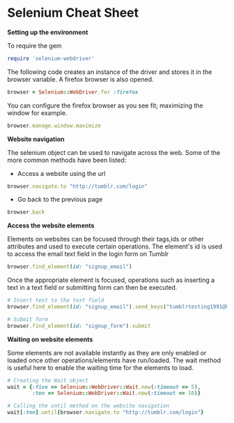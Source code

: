 # Selenium Cheat Sheet

**Setting up the environment**

To require the gem

```ruby
require 'selenium-webdriver'

```

The following code creates an instance of the driver and stores it in the browser variable. A firefox browser is also opened.

```ruby
browser = Selenium::WebDriver.for :firefox

```

You can configure the firefox browser as you see fit; maximizing the window for example.

```ruby
browser.manage.window.maximize

```

**Website navigation**

The selenium object can be used to navigate across the web. Some of the more common methods have been listed:

* Access a website using the url

```ruby
browser.navigate.to "http://tumblr.com/login"

```

* Go back to the previous page

```ruby
browser.back

```

**Access the website elements**

Elements on websites can be focused through their tags,ids or other attributes and used to execute certain operations. The element's id is used to access the email text field in the login form on Tumblr

```ruby
browser.find_element(id: "signup_email")

```

Once the appropriate element is focused, operations such as inserting a text in a text field or submitting form can then be executed.

```ruby
# Insert text to the text field
browser.find_element(id: "signup_email").send_keys("tumblrtesting1991@hotmail.com")

# Submit form
browser.find_element(id: "signup_form").submit

```

**Waiting on website elements**

Some elements are not available instantly as they are only enabled or loaded once other operations/elements have run/loaded. The wait method is useful here to enable the waiting time for the elements to load.

```ruby
# Creating the Wait object
wait = {:five => Selenium::WebDriver::Wait.new(:timeout => 5),
        :ten => Selenium::WebDriver::Wait.new(:timeout => 10)}

# Calling the until method on the website navigation
wait[:ten].until{browser.navigate.to "http://tumblr.com/login"}
```
